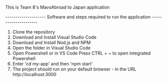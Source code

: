 This is Team 8's MavsAbroad to Japan application

-------------------- Software and steps required to run the application ---------------------

1) Clone the repository
2) Download and Install Visual Studio Code
3) Download and Install Nod.js and NPM
4) Open the folder in Visual Studio Code 
5) Open Powershell or in VS Code Press CTRL + ~ to open integrated Powershell
6) Enter 'cd my-app' and then 'npm start' 
7) The project should run on your default browser - in the URL http://localhost:3000
